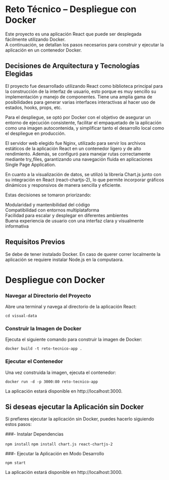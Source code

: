 # Reto Técnico – Despliegue con Docker
Este proyecto es una aplicación React que puede ser desplegada fácilmente utilizando Docker.\
A continuación, se detallan los pasos necesarios para construir y ejecutar la aplicación en un contenedor Docker.

## Decisiones de Arquitectura y Tecnologías Elegidas
El proyecto fue desarrollado utilizando React como biblioteca principal para la construcción de la interfaz de usuario, esto porque es muy sencillo su implementación y manejo de componentes. Tiene una amplia gama de posibilidades para generar varias interfaces interactivas al hacer uso de estados, hooks, props, etc.

Para el despliegue, se optó por Docker con el objetivo de asegurar un entorno de ejecución consistente, facilitar el empaquetado de la aplicación como una imagen autocontenida, y simplificar tanto el desarrollo local como el despliegue en producción.

El servidor web elegido fue Nginx, utilizado para servir los archivos estáticos de la aplicación React en un contenedor ligero y de alto rendimiento. Además, se configuró para manejar rutas correctamente mediante try_files, garantizando una navegación fluida en aplicaciones Single Page Application.

En cuanto a la visualización de datos, se utilizó la librería Chart.js junto con su integración en React (react-chartjs-2), lo que permite incorporar gráficos dinámicos y responsivos de manera sencilla y eficiente.

Estas decisiones se tomaron priorizando:

Modularidad y mantenibilidad del código\
Compatibilidad con entornos multiplataforma\
Facilidad para escalar y desplegar en diferentes ambientes\
Buena experiencia de usuario con una interfaz clara y visualmente informativa


## Requisitos Previos
Se debe de tener instalado Docker. En caso de querer correr localmente la aplicación se requiere instalar Node.js en la computaora.

# Despliegue con Docker

### Navegar al Directorio del Proyecto
Abre una terminal y navega al directorio de la aplicación React:

`cd visual-data` 

### Construir la Imagen de Docker
Ejecuta el siguiente comando para construir la imagen de Docker:

`docker build -t reto-tecnico-app .`

### Ejecutar el Contenedor
Una vez construida la imagen, ejecuta el contenedor:

`docker run -d -p 3000:80 reto-tecnico-app`

La aplicación estará disponible en http://localhost:3000.

## Si deseas ejecutar la Aplicación sin Docker
Si prefieres ejecutar la aplicación sin Docker, puedes hacerlo siguiendo estos pasos:

###- Instalar Dependencias

`npm install`
`npm install chart.js react-chartjs-2`
   
###- Ejecutar la Aplicación en Modo Desarrollo

`npm start`

La aplicación estará disponible en http://localhost:3000.
